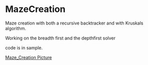 # MazeCreation
Maze creation with both a recursive backtracker and with Kruskals algorithm. 

Working on the breadth first and the depthfirst solver

code is in sample.

[Maze_Creation Picture](https://github.com/ViestaNaran/MazeCreation/blob/master/Maze_Creation.png)



